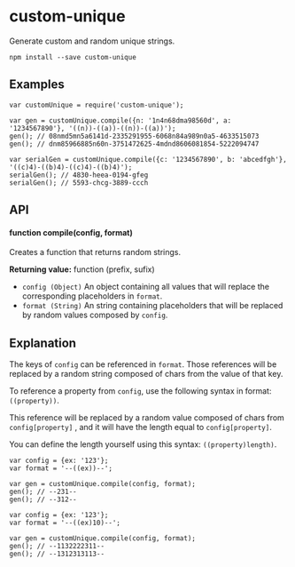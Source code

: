 # custom-unique
Generate custom and random unique strings.

`npm install --save custom-unique`

## Examples
```
var customUnique = require('custom-unique');

var gen = customUnique.compile({n: '1n4n68dma98560d', a: '1234567890'}, '((n))-((a))-((n))-((a))');
gen(); // 08nmd5mn5a6141d-2335291955-6068n84a989n0a5-4633515073
gen(); // dnm85966885n60n-3751472625-4mdnd8606081854-5222094747

var serialGen = customUnique.compile({c: '1234567890', b: 'abcedfgh'}, '((c)4)-((b)4)-((c)4)-((b)4)');
serialGen(); // 4830-heea-0194-gfeg
serialGen(); // 5593-chcg-3889-ccch
```

## API
#### function compile(config, format)
Creates a function that returns random strings.

**Returning value:** function (prefix, sufix)
* `config (Object)` An object containing all values that will replace the corresponding placeholders in `format`.
* `format (String)` An string containing placeholders that will be replaced by random values composed by `config`.

## Explanation
The keys of `config` can be referenced in `format`. Those references will be replaced by a random string composed of chars from the value of that key.

To reference a property from `config`, use the following syntax in format: `((property))`.

This reference will be replaced by a random value composed of chars from `config[property]` , and it will have the length equal to `config[property]`.

You can define the length yourself using this syntax: `((property)length)`.

```
var config = {ex: '123'};
var format = '--((ex))--';

var gen = customUnique.compile(config, format);
gen(); // --231--
gen(); // --312--
```
```
var config = {ex: '123'};
var format = '--((ex)10)--';

var gen = customUnique.compile(config, format);
gen(); // --1132222311--
gen(); // --1312313113--
```
